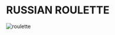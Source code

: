 # RUSSIAN ROULETTE

![roulette](https://user-images.githubusercontent.com/56406787/87938749-a89ce500-cab4-11ea-84fb-76641afb8f57.jpg)
